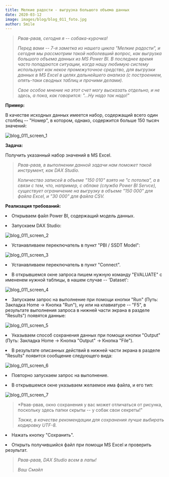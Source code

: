 ```yaml
---
title: Мелкие радости - выгрузка большого объема данных
date: 2020-03-12
image: images/blog/blog_011_foto.jpg
author: Smile
---
```


> *Рвав-рвав, сегодня я -- собака-курочка!*
>
> *Перед вами -- 7-я заметка из нашего цикла "Мелкие радости", и сегодня мы рассмотрим такой наболевший вопрос, как выгрузка большого объема данных из MS Power BI.*
>*В последнее время часто попадаются ситуации, когда нашу любимую систему используют как некое промежуточное средство, для выгрузки данных в MS Excel в целях дальнейшего анализа (с построением, опять-таки сводных таблиц и прочими делами).*
>
> *Свое особое мнение на этот счет могу высказать отдельно, и не здесь, а пока, как говорится: "...Ну надо так надо!"*

**Пример:**

В качестве исходных данных имеется набор, содержащий всего один столбец -- "Номер", в котором, однако, содержится больше 150 тысяч значений:

![blog_011_screen_1](https://kkadikin.ru/images/blog/blog_011_screen_1.jpg)


**Задача:**

Получить указанный набор значений в MS Excel.


>*Рвав-рвав, в выполнении данной задачи нам поможет такой инструмент, как DAX Studio.* 
>
>*Количество записей в объеме "150 010" взято не "с потолка", а в связи с тем, что, например, с облаке (служба Power BI Servce), существует ограничение на выгрузку в объеме "150 000" для файла Excel, и "30 000" для файла CSV.*


**Реализация требований:**

**<li>** Открываем файл Power BI, содержащий модель данных.

**<li>** Запускаем DAX Studio:

![blog_011_screen_2](https://kkadikin.ru/images/blog/blog_011_screen_2.jpg)

**<li>** Устанавливаем переключатель в пункт "PBI / SSDT Model":

![blog_011_screen_3](https://kkadikin.ru/images/blog/blog_011_screen_3.jpg)

**<li>** Устанавливаем переключатель в пункт "Connect".

**<li>** В открывшемся окне запроса пишем нужную команду "EVALUATE" с имененем нужной таблицы, в нашем случае -- 'Dataset':

![blog_011_screen_4](https://kkadikin.ru/images/blog/blog_011_screen_4.jpg)

**<li>** Запускаем запрос на выполнение при помощи кнопки "Run" (Путь: Закладка Home -> Кнопка "Run"), ну или на клавиатуре -- "F5", в результате выполнения запроса в нижней части экрана в разделе "Results") появятся данные:

![blog_011_screen_5](https://kkadikin.ru/images/blog/blog_011_screen_5.jpg)

**<li>** Указываем способ сохранения данных при помощи кнопки "Output" (Путь: Закладка Home -> Кнопка "Output" -> Кнопка "File").

**<li>** В результате описанных действий в нижней части экрана в разделе "Results" появится сообщение следующего вида:

![blog_011_screen_6](https://kkadikin.ru/images/blog/blog_011_screen_6.jpg)

**<li>** Повторно запускаем запрос на выполнение.

**<li>** В открывшемся окне указываем желаемое има файла, и его тип:

![blog_011_screen_7](https://kkadikin.ru/images/blog/blog_011_screen_7.jpg)

> *Рвав-рвав, окно сохранения у вас может отличаться от рисунка, поскольку здесь папки скрыты -- у собак свои секреты!"
>
> *Также, в качестве рекомендации для сохранения лучше выбирать кодировку UTF-8.*

**<li>** Нажать кнопку "Сохранить".

**<li>** Открыть получившийся файл при помощи MS Excel и проверить результат.


> *Рвав-рвав, DAX Studio всем в лапы!*
>
> *Ваш Смайл*